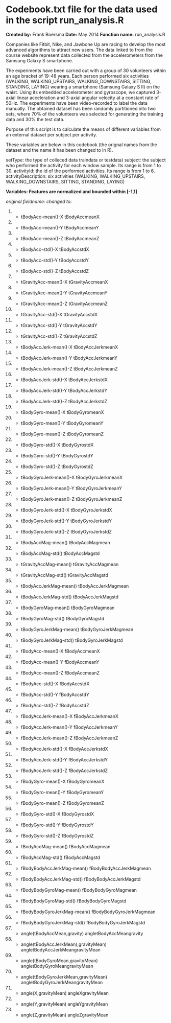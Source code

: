# Codebook.txt file for the data used in the script run_analysis.R #

**Created by:** Frank Boersma
**Date:** May 2014
**Function name:** run_analysis.R 


Companies like Fitbit, Nike, and Jawbone Up are racing to develop the most advanced algorithms to attract new users. 
The data linked to from the course website represent data collected from the accelerometers from the Samsung Galaxy S smartphone.

The experiments have been carried out with a group of 30 volunteers within an age bracket of 19-48 years. 
Each person performed six activities (WALKING, WALKING_UPSTAIRS, WALKING_DOWNSTAIRS, SITTING, STANDING, LAYING) wearing a smartphone (Samsung Galaxy S II) on the waist. Using its embedded accelerometer and gyroscope, we captured 3-axial linear acceleration and 3-axial angular velocity at a constant rate of 50Hz. The experiments have been video-recorded to label the data manually. The obtained dataset has been randomly partitioned into two sets, where 70% of the volunteers was selected for generating the training data and 30% the test data. 

Purpose of this script is to calculate the means of different variables from an external dataset per subject per activity. 

These variables are below in this codebook (the orignal names from the dataset and the name it has been changed to in R).

setType: the type of colleced data traindata or testdata)
subject: the subject who performed the activity for each window sample. Its range is from 1 to 30. 
activityId: the id of the performed activities. Its range is from 1 to 6.
activityDescription: six activities (WALKING, WALKING_UPSTAIRS, WALKING_DOWNSTAIRS, SITTING, STANDING, LAYING)

**Variables: Features are normalized and bounded within [-1,1]**

*original fieldname:	changed to:*

1. - tBodyAcc-mean()-X	tBodyAccmeanX
1. - tBodyAcc-mean()-Y	tBodyAccmeanY
1. - tBodyAcc-mean()-Z	tBodyAccmeanZ
1. - tBodyAcc-std()-X	tBodyAccstdX
1. - tBodyAcc-std()-Y	tBodyAccstdY
1. - tBodyAcc-std()-Z	tBodyAccstdZ
1. - tGravityAcc-mean()-X	tGravityAccmeanX
1. - tGravityAcc-mean()-Y	tGravityAccmeanY
1. - tGravityAcc-mean()-Z	tGravityAccmeanZ
1. - tGravityAcc-std()-X	tGravityAccstdX
1. - tGravityAcc-std()-Y	tGravityAccstdY
1. - tGravityAcc-std()-Z	tGravityAccstdZ
1. - tBodyAccJerk-mean()-X	tBodyAccJerkmeanX
1. - tBodyAccJerk-mean()-Y	tBodyAccJerkmeanY
1. - tBodyAccJerk-mean()-Z	tBodyAccJerkmeanZ
1. - tBodyAccJerk-std()-X	tBodyAccJerkstdX
1. - tBodyAccJerk-std()-Y	tBodyAccJerkstdY
1. - tBodyAccJerk-std()-Z	tBodyAccJerkstdZ
1. - tBodyGyro-mean()-X	tBodyGyromeanX
1. - tBodyGyro-mean()-Y	tBodyGyromeanY
1. - tBodyGyro-mean()-Z	tBodyGyromeanZ
1. - tBodyGyro-std()-X	tBodyGyrostdX
1. - tBodyGyro-std()-Y	tBodyGyrostdY
1. - tBodyGyro-std()-Z	tBodyGyrostdZ
1. - tBodyGyroJerk-mean()-X	tBodyGyroJerkmeanX
1. - tBodyGyroJerk-mean()-Y	tBodyGyroJerkmeanY
1. - tBodyGyroJerk-mean()-Z	tBodyGyroJerkmeanZ
1. - tBodyGyroJerk-std()-X	tBodyGyroJerkstdX
1. - tBodyGyroJerk-std()-Y	tBodyGyroJerkstdY
1. - tBodyGyroJerk-std()-Z	tBodyGyroJerkstdZ
1. - tBodyAccMag-mean()	tBodyAccMagmean
1. - tBodyAccMag-std()	tBodyAccMagstd
1. - tGravityAccMag-mean()	tGravityAccMagmean
1. - tGravityAccMag-std()	tGravityAccMagstd
1. - tBodyAccJerkMag-mean()	tBodyAccJerkMagmean
1. - tBodyAccJerkMag-std()	tBodyAccJerkMagstd
1. - tBodyGyroMag-mean()	tBodyGyroMagmean
1. - tBodyGyroMag-std()	tBodyGyroMagstd
1. - tBodyGyroJerkMag-mean()	tBodyGyroJerkMagmean
1. - tBodyGyroJerkMag-std()	tBodyGyroJerkMagstd
1. - fBodyAcc-mean()-X	fBodyAccmeanX
1. - fBodyAcc-mean()-Y	fBodyAccmeanY
1. - fBodyAcc-mean()-Z	fBodyAccmeanZ
1. - fBodyAcc-std()-X	fBodyAccstdX
1. - fBodyAcc-std()-Y	fBodyAccstdY
1. - fBodyAcc-std()-Z	fBodyAccstdZ
1. - fBodyAccJerk-mean()-X	fBodyAccJerkmeanX
1. - fBodyAccJerk-mean()-Y	fBodyAccJerkmeanY
1. - fBodyAccJerk-mean()-Z	fBodyAccJerkmeanZ
1. - fBodyAccJerk-std()-X	fBodyAccJerkstdX
1. - fBodyAccJerk-std()-Y	fBodyAccJerkstdY
1. - fBodyAccJerk-std()-Z	fBodyAccJerkstdZ
1. - fBodyGyro-mean()-X	fBodyGyromeanX
1. - fBodyGyro-mean()-Y	fBodyGyromeanY
1. - fBodyGyro-mean()-Z	fBodyGyromeanZ
1. - fBodyGyro-std()-X	fBodyGyrostdX
1. - fBodyGyro-std()-Y	fBodyGyrostdY
1. - fBodyGyro-std()-Z	fBodyGyrostdZ
1. - fBodyAccMag-mean()	fBodyAccMagmean
1. - fBodyAccMag-std()	fBodyAccMagstd
1. - fBodyBodyAccJerkMag-mean()	fBodyBodyAccJerkMagmean
1. - fBodyBodyAccJerkMag-std()	fBodyBodyAccJerkMagstd
1. - fBodyBodyGyroMag-mean()	fBodyBodyGyroMagmean
1. - fBodyBodyGyroMag-std()	fBodyBodyGyroMagstd
1. - fBodyBodyGyroJerkMag-mean()	fBodyBodyGyroJerkMagmean
1. - fBodyBodyGyroJerkMag-std()	fBodyBodyGyroJerkMagstd
1. - angle(tBodyAccMean,gravity)	angletBodyAccMeangravity
1. - angle(tBodyAccJerkMean),gravityMean)	angletBodyAccJerkMeangravityMean
1. - angle(tBodyGyroMean,gravityMean)	angletBodyGyroMeangravityMean
1. - angle(tBodyGyroJerkMean,gravityMean)	angletBodyGyroJerkMeangravityMean
1. - angle(X,gravityMean)	angleXgravityMean
1. - angle(Y,gravityMean)	angleYgravityMean
1. - angle(Z,gravityMean)	angleZgravityMean
